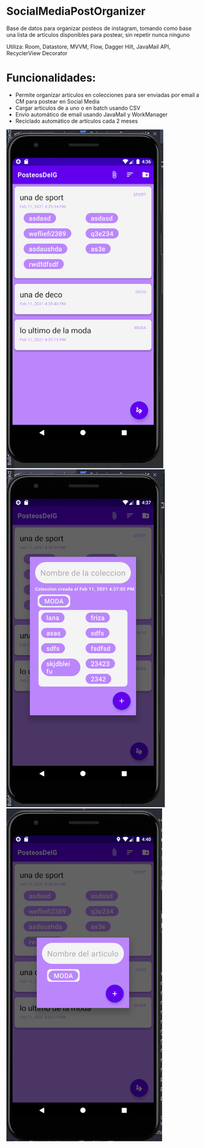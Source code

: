 # SocialMediaPostOrganizer

Base de datos para organizar posteos de instagram, tomando como base una lista de artículos disponibles para postear, sin repetir nunca ninguno

Utiliza: Room, Datastore, MVVM, Flow, Dagger Hilt, JavaMail API, RecyclerView Decorator

# Funcionalidades:
* Permite organizar artículos en colecciones para ser enviadas por email a CM para postear en Social Media
* Cargar artículos de a uno o en batch usando CSV
* Envío automático de email usando JavaMail y WorkManager
* Reciclado automático de artículos cada 2 meses




![Alt text](https://github.com/charromax/SocialMediaPostOrganizer/blob/master/home.PNG?raw=true "Title") ![Alt text](https://github.com/charromax/SocialMediaPostOrganizer/blob/master/add_collection.PNG?raw=true "Title") ![Alt text](https://github.com/charromax/SocialMediaPostOrganizer/blob/master/add_article.PNG?raw=true "Title")

